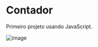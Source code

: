 # Contador
Primeiro projeto usando JavaScript.


![image](https://user-images.githubusercontent.com/106848192/181105551-b026d4d4-f820-451d-990b-44acef18fb31.png)
